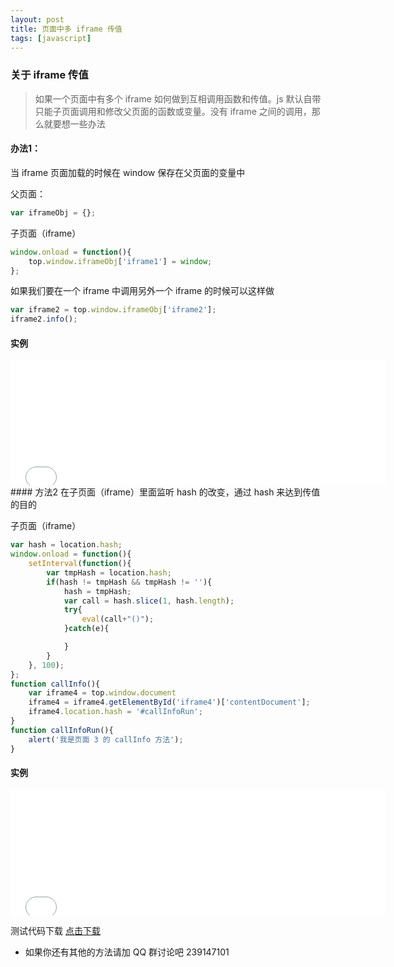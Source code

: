 ```yaml
---
layout: post
title: 页面中多 iframe 传值
tags: [javascript]
---
```


### 关于 iframe 传值
> 如果一个页面中有多个 iframe 如何做到互相调用函数和传值。js 默认自带 只能子页面调用和修改父页面的函数或变量。没有 iframe 之间的调用，那么就要想一些办法

#### 办法1：

当 iframe 页面加载的时候在 window 保存在父页面的变量中

父页面：

```javascript
var iframeObj = {};
```
子页面（iframe）

```javascript
window.onload = function(){
    top.window.iframeObj['iframe1'] = window;
};
```
如果我们要在一个 iframe 中调用另外一个 iframe 的时候可以这样做

```javascript
var iframe2 = top.window.iframeObj['iframe2'];
iframe2.info();
```
#### 实例
<iframe  frameborder="0" scrolling="no" src="/resource/iframebyvalue/demo1.html" width="600" height="200"></iframe>
 
<br>
#### 方法2
在子页面（iframe）里面监听 hash 的改变，通过 hash 来达到传值的目的

子页面（iframe）

```javascript
var hash = location.hash;
window.onload = function(){
    setInterval(function(){
        var tmpHash = location.hash;
        if(hash != tmpHash && tmpHash != ''){
            hash = tmpHash;
            var call = hash.slice(1, hash.length);
            try{
                eval(call+"()");
            }catch(e){

            }
        }
    }, 100);
};
function callInfo(){
    var iframe4 = top.window.document
    iframe4 = iframe4.getElementById('iframe4')['contentDocument'];
    iframe4.location.hash = '#callInfoRun';
}
function callInfoRun(){
    alert('我是页面 3 的 callInfo 方法');
}
```
#### 实例
<iframe  frameborder="0" scrolling="no" src="/resource/iframebyvalue/demo2.html" width="600" height="200"></iframe>
 
 测试代码下载 [点击下载](/resource/iframebyvalue/iframe.zip)
 
 * 如果你还有其他的方法请加 QQ 群讨论吧 239147101
 